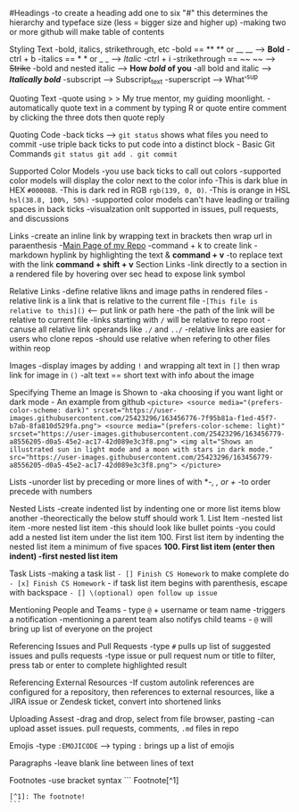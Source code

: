 #Headings
    -to create a heading add one to six "#" this determines the hierarchy and typeface size (less = bigger size and higher up)
    -making two or more github will make table of contents

Styling Text
    -bold, italics, strikethrough, etc
    -bold == ** ** or __ __ --> **Bold**
        -ctrl + b
    -italics == * * or _ _ --> _Italic_
        -ctrl + i
    -strikethrough == ~~ ~~ --> ~~Strike~~
    -bold and nested italic --> **How _bold_ of you**
    -all bold and italic  --> ***Italically bold***
    -subscript --> Subscript<sub>text</sub>
    -superscript --> What'<sup>sup</sup>

Quoting Text
    -quote using >
        > My true mentor, my guiding moonlight.
    -automatically quote text in a comment by typing R or quote entire comment by clicking the three dots then quote reply

Quoting Code
    -back ticks --> `git status` shows what files you need to commit
    -use triple back ticks to put code into a distinct block
    - Basic Git Commands
      ```
      git status
      git add .
      git commit
      ```

Supported Color Models
    -you use back ticks to call out colors
        -supported color models will display the color next to the color info
        -This is dark blue in HEX `#00008B`.
        -This is dark red in RGB `rgb(139, 0, 0)`.
        -This is orange in HSL `hsl(38.8, 100%, 50%)`
        -supported color models can't have leading or trailing spaces in back ticks
        -visualzation onlt supported in issues, pull requests, and discussions

Links
    -create an inline link by wrapping text in brackets then wrap url in paraenthesis
        -[Main Page of my Repo](https://github.com/cammaicey/startup)
        -command + k to create link
    -markdown hyplink by highlighting the text & **command + v**
    -to replace text with the link **command + shift + v**
Section Links
    -link directly to a section in a rendered file by hovering over sec head to expose link symbol

Relative Links
    -define relative likns and image paths in rendered files
    -relative link is a link that is relative to the current file
        -`[This file is relative to this]()` <-- put link or path here
    -the path of the link will be relative to current file
    -links starting with `/` will be relative to repo root
    -canuse all relative link operands like `./` and `../`
    -relative links are easier for users who clone repos
        -should use relative when refering to other files within reop

Images
    -display images by adding `!` and wrapping alt text in `[]` then wrap link for image in `()`
        -alt text == short text with info about the image

Specifying Theme an Image is Shown to
    -aka choosing if you want light or dark mode
    - An example from github
    ```
    <picture>
        <source media="(prefers-color-scheme: dark)" srcset="https://user-images.githubusercontent.com/25423296/163456776-7f95b81a-f1ed-45f7-b7ab-8fa810d529fa.png">
         <source media="(prefers-color-scheme: light)" srcset="https://user-images.githubusercontent.com/25423296/163456779-a8556205-d0a5-45e2-ac17-42d089e3c3f8.png">
        <img alt="Shows an illustrated sun in light mode and a moon with stars in dark mode." src="https://user-images.githubusercontent.com/25423296/163456779-a8556205-d0a5-45e2-ac17-42d089e3c3f8.png">
    </picture>
    ```

Lists
    -unorder list by preceding or more lines of with **-, *, or +**
    -to order precede with numbers

Nested Lists
    -create indented list by indenting one or more list items blow another
    -theorectically the below stuff should work
    1. List Item
        -nested list item
            -more nested list item
    -this should look like bullet points
    -you could add a nested list item under the list item 100. First list item by indenting the nested list item a minimum of five spaces **100. First list item (enter then indent) -first nested list item**

Task Lists
    -making a task list `- [] Finish CS Homework` to make complete do `- [x] Finish CS Homework`
    - if task list item begins with parenthesis, escape with backspace
    `- [] \(optional) open follow up issue`

Mentioning People and Teams
    - type `@` + username or team name
        -triggers a notification
    -mentioning a parent team also notifys child teams
    - `@` will bring up list of everyone on the project

Referencing Issues and Pull Requests
    -type `#` pulls up list of suggested issues and pulls requests
    -type issue or pull request num or title to filter, press tab or enter to complete highlighted result

Referencing External Resources
    -If custom autolink references are configured for a repository, then references to external resources, like a JIRA issue or Zendesk ticket, convert into shortened links

Uploading Assest
    -drag and drop, select from file browser, pasting
    -can upload asset issues. pull requests, comments, `.md` files in repo

Emojis
    -type `:EMOJICODE` --> typing `:` brings up a list of emojis

Paragraphs
    -leave blank line between lines of text

Footnotes
    -use bracket syntax
    ```
    Footnote[^1]

    [^1]: The footnote!
    ```